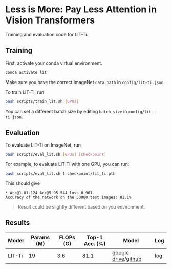 # Less is More: Pay Less Attention in Vision Transformers

Training and evaluation code for LIT-Ti.



## Training

First, activate your conda virtual environment.

```bash
conda activate lit
```

Make sure you have the correct ImageNet `data_path` in `config/lit-ti.json`. 

To train LIT-Ti, run

```bash
bash scripts/train_lit.sh [GPUs]
```

You can set a different batch size by editing `batch_size` in `config/lit-ti.json`. 



## Evaluation

To evaluate LIT-Ti on ImageNet, run

```bash
bash scripts/eval_lit.sh [GPUs] [Checkpoint]
```

For example, to evaluate LIT-Ti with one GPU, you can run:

```bash
bash scripts/eval_lit.sh 1 checkpoint/lit_ti.pth
```

This should give

```
* Acc@1 81.124 Acc@5 95.544 loss 0.901
Accuracy of the network on the 50000 test images: 81.1%
```

> Result could be slightly different based on you environment.



## Results

| Model  | Params (M) | FLOPs (G) | Top-1 Acc. (%) | Model                                                        | Log                                                          |
| ------ | ---------- | --------- | -------------- | ------------------------------------------------------------ | ------------------------------------------------------------ |
| LIT-Ti | 19         | 3.6       | 81.1           | [google drive](https://drive.google.com/file/d/19X3u-0BtXXZRlWZeSe5e-Z0ocS6rWCFb/view?usp=sharing)/[github](https://github.com/MonashAI/LIT/releases/download/v1.0/lit_ti.pth) | [log](https://github.com/MonashAI/LIT/releases/download/v1.0/log_lit_ti.txt) |



